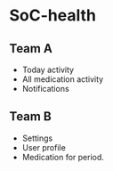 # SoC-health


Team A
--------
* Today activity
* All medication activity
* Notifications

Team B
--------
* Settings
* User profile
* Medication for period.
